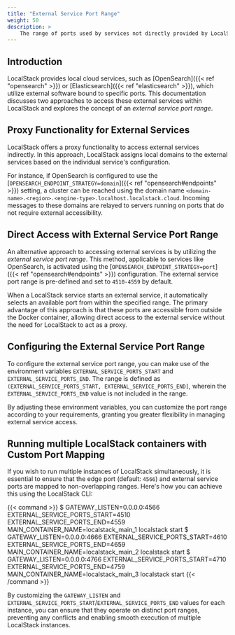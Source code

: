 ```yaml
---
title: "External Service Port Range"
weight: 50
description: >
    The range of ports used by services not directly provided by LocalStack
---
```


## Introduction

LocalStack provides local cloud services, such as [OpenSearch]({{< ref "opensearch" >}}) or [Elasticsearch]({{< ref "elasticsearch" >}}), which utilize external software bound to specific ports.
This documentation discusses two approaches to access these external services within LocalStack and explores the concept of an _external service port range_.

## Proxy Functionality for External Services

LocalStack offers a proxy functionality to access external services indirectly.
In this approach, LocalStack assigns local domains to the external services based on the individual service's configuration. 

For instance, if OpenSearch is configured to use the [`OPENSEARCH_ENDPOINT_STRATEGY=domain`]({{< ref "opensearch#endpoints" >}}) setting, a cluster can be reached using the domain name `<domain-name>.<region>.<engine-type>.localhost.localstack.cloud`.
Incoming messages to these domains are relayed to servers running on ports that do not require external accessibility.

## Direct Access with External Service Port Range

An alternative approach to accessing external services is by utilizing the _external service port range_.
This method, applicable to services like OpenSearch, is activated using the [`OPENSEARCH_ENDPOINT_STRATEGY=port`]({{< ref "opensearch#endpoints" >}}) configuration.
The external service port range is pre-defined and set to `4510-4559` by default.

When a LocalStack service starts an external service, it automatically selects an available port from within the specified range.
The primary advantage of this approach is that these ports are accessible from outside the Docker container, allowing direct access to the external service without the need for LocalStack to act as a proxy.

## Configuring the External Service Port Range

To configure the external service port range, you can make use of the environment variables `EXTERNAL_SERVICE_PORTS_START` and `EXTERNAL_SERVICE_PORTS_END`.
The range is defined as `(EXTERNAL_SERVICE_PORTS_START, EXTERNAL_SERVICE_PORTS_END]`, wherein the `EXTERNAL_SERVICE_PORTS_END` value is not included in the range.

By adjusting these environment variables, you can customize the port range according to your requirements, granting you greater flexibility in managing external service access.

## Running multiple LocalStack containers with Custom Port Mapping

If you wish to run multiple instances of LocalStack simultaneously, it is essential to ensure that the edge port (default: `4566`) and external service ports are mapped to non-overlapping ranges.
Here's how you can achieve this using the LocalStack CLI:

{{< command >}}
$ GATEWAY_LISTEN=0.0.0.0:4566 EXTERNAL_SERVICE_PORTS_START=4510 EXTERNAL_SERVICE_PORTS_END=4559 MAIN_CONTAINER_NAME=localstack_main_1 localstack start
$ GATEWAY_LISTEN=0.0.0.0:4666 EXTERNAL_SERVICE_PORTS_START=4610 EXTERNAL_SERVICE_PORTS_END=4659 MAIN_CONTAINER_NAME=localstack_main_2 localstack start
$ GATEWAY_LISTEN=0.0.0.0:4766 EXTERNAL_SERVICE_PORTS_START=4710 EXTERNAL_SERVICE_PORTS_END=4759 MAIN_CONTAINER_NAME=localstack_main_3 localstack start
{{< /command >}}

By customizing the `GATEWAY_LISTEN` and `EXTERNAL_SERVICE_PORTS_START`/`EXTERNAL_SERVICE_PORTS_END` values for each instance, you can ensure that they operate on distinct port ranges, preventing any conflicts and enabling smooth execution of multiple LocalStack instances.
